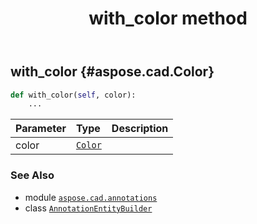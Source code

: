 ﻿---
title: with_color method
second_title: Aspose.CAD for Python via .NET API References
description: 
type: docs
weight: 30
url: /python-net/aspose.cad.annotations/annotationentitybuilder/with_color/
is_root: false
---

## with_color {#aspose.cad.Color}





```python
def with_color(self, color):
    ...
```


| Parameter | Type | Description |
| :- | :- | :- |
| color | [`Color`](/cad/python-net/aspose.cad/color) |  |



### See Also
* module [`aspose.cad.annotations`](../../)
* class [`AnnotationEntityBuilder`](/cad/python-net/aspose.cad.annotations/annotationentitybuilder)
